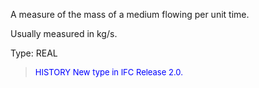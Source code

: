 ﻿A measure of the mass of a medium flowing per unit time.

Usually measured in kg/s.

Type: REAL

> <font size="-1" color="#0000FF">HISTORY New type in IFC Release 2.0.
</font>